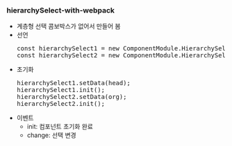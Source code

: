 ### hierarchySelect-with-webpack

* 계층형 선택 콤보박스가 없어서 만들어 봄
* 선언
  <pre>
  const hierarchySelect1 = new ComponentModule.HierarchySelect($select1, {keyField: "key", displayField: "name", pKeyField: "p_key"});
  const hierarchySelect2 = new ComponentModule.HierarchySelect($select2, {keyField: "key", displayField: "name", pKeyField: "p_key", parent: [hierarchySelect1]});
  </pre>
* 초기화
  <pre>
  hierarchySelect1.setData(head);
  hierarchySelect1.init();
  hierarchySelect2.setData(org);
  hierarchySelect2.init();
  </pre>
* 이벤트
  * init: 컴포넌트 초기화 완료
  * change: 선택 변경 
